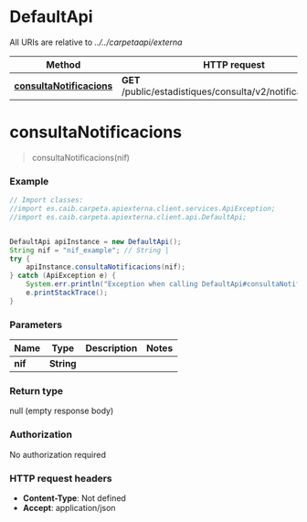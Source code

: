 # DefaultApi

All URIs are relative to *../../carpetaapi/externa*

Method | HTTP request | Description
------------- | ------------- | -------------
[**consultaNotificacions**](DefaultApi.md#consultaNotificacions) | **GET** /public/estadistiques/consulta/v2/notificacions/{nif} | 

<a name="consultaNotificacions"></a>
# **consultaNotificacions**
> consultaNotificacions(nif)



### Example
```java
// Import classes:
//import es.caib.carpeta.apiexterna.client.services.ApiException;
//import es.caib.carpeta.apiexterna.client.api.DefaultApi;


DefaultApi apiInstance = new DefaultApi();
String nif = "nif_example"; // String | 
try {
    apiInstance.consultaNotificacions(nif);
} catch (ApiException e) {
    System.err.println("Exception when calling DefaultApi#consultaNotificacions");
    e.printStackTrace();
}
```

### Parameters

Name | Type | Description  | Notes
------------- | ------------- | ------------- | -------------
 **nif** | **String**|  |

### Return type

null (empty response body)

### Authorization

No authorization required

### HTTP request headers

 - **Content-Type**: Not defined
 - **Accept**: application/json

